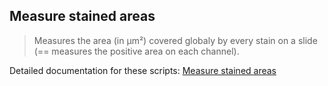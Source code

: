 ## Measure stained areas

> Measures the area (in µm²) covered globaly by every stain on a slide (== measures the positive area on each channel).

Detailed documentation for these scripts: [Measure stained areas](https://montpellierressourcesimagerie.github.io/qupath_scripts/find-stained-area.html)